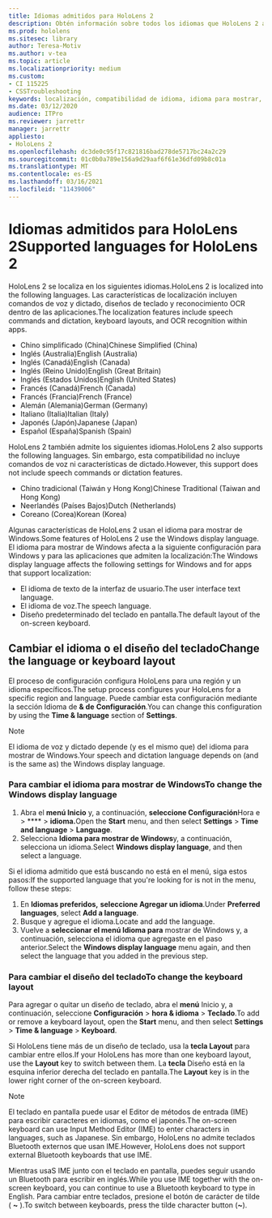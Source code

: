 ```yaml
---
title: Idiomas admitidos para HoloLens 2
description: Obtén información sobre todos los idiomas que HoloLens 2 admite, cambiando los diseños de teclado y actualizando el idioma para mostrar de Windows.
ms.prod: hololens
ms.sitesec: library
author: Teresa-Motiv
ms.author: v-tea
ms.topic: article
ms.localizationpriority: medium
ms.custom:
- CI 115225
- CSSTroubleshooting
keywords: localización, compatibilidad de idioma, idioma para mostrar, idioma del teclado, IME, diseño de teclado
ms.date: 03/12/2020
audience: ITPro
ms.reviewer: jarrettr
manager: jarrettr
appliesto:
- HoloLens 2
ms.openlocfilehash: dc3de0c95f17c821816bad278de5717bc24a2c29
ms.sourcegitcommit: 01c0b0a789e156a9d29aaf6f61e36dfd09b8c01a
ms.translationtype: MT
ms.contentlocale: es-ES
ms.lasthandoff: 03/16/2021
ms.locfileid: "11439006"
---
```

# <a name="supported-languages-for-hololens-2"></a><span data-ttu-id="0b08a-104">Idiomas admitidos para HoloLens 2</span><span class="sxs-lookup"><span data-stu-id="0b08a-104">Supported languages for HoloLens 2</span></span>

<span data-ttu-id="0b08a-105">HoloLens 2 se localiza en los siguientes idiomas.</span><span class="sxs-lookup"><span data-stu-id="0b08a-105">HoloLens 2 is localized into the following languages.</span></span> <span data-ttu-id="0b08a-106">Las características de localización incluyen comandos de voz y dictado, diseños de teclado y reconocimiento OCR dentro de las aplicaciones.</span><span class="sxs-lookup"><span data-stu-id="0b08a-106">The localization features include speech commands and dictation, keyboard layouts, and OCR recognition within apps.</span></span>

- <span data-ttu-id="0b08a-107">Chino simplificado (China)</span><span class="sxs-lookup"><span data-stu-id="0b08a-107">Chinese Simplified (China)</span></span>
- <span data-ttu-id="0b08a-108">Inglés (Australia)</span><span class="sxs-lookup"><span data-stu-id="0b08a-108">English (Australia)</span></span>
- <span data-ttu-id="0b08a-109">Inglés (Canadá)</span><span class="sxs-lookup"><span data-stu-id="0b08a-109">English (Canada)</span></span>
- <span data-ttu-id="0b08a-110">Inglés (Reino Unido)</span><span class="sxs-lookup"><span data-stu-id="0b08a-110">English (Great Britain)</span></span>
- <span data-ttu-id="0b08a-111">Inglés (Estados Unidos)</span><span class="sxs-lookup"><span data-stu-id="0b08a-111">English (United States)</span></span>
- <span data-ttu-id="0b08a-112">Francés (Canadá)</span><span class="sxs-lookup"><span data-stu-id="0b08a-112">French (Canada)</span></span>
- <span data-ttu-id="0b08a-113">Francés (Francia)</span><span class="sxs-lookup"><span data-stu-id="0b08a-113">French (France)</span></span>
- <span data-ttu-id="0b08a-114">Alemán (Alemania)</span><span class="sxs-lookup"><span data-stu-id="0b08a-114">German (Germany)</span></span>
- <span data-ttu-id="0b08a-115">Italiano (Italia)</span><span class="sxs-lookup"><span data-stu-id="0b08a-115">Italian (Italy)</span></span>
- <span data-ttu-id="0b08a-116">Japonés (Japón)</span><span class="sxs-lookup"><span data-stu-id="0b08a-116">Japanese (Japan)</span></span>
- <span data-ttu-id="0b08a-117">Español (España)</span><span class="sxs-lookup"><span data-stu-id="0b08a-117">Spanish (Spain)</span></span>

<span data-ttu-id="0b08a-118">HoloLens 2 también admite los siguientes idiomas.</span><span class="sxs-lookup"><span data-stu-id="0b08a-118">HoloLens 2 also supports the following languages.</span></span> <span data-ttu-id="0b08a-119">Sin embargo, esta compatibilidad no incluye comandos de voz ni características de dictado.</span><span class="sxs-lookup"><span data-stu-id="0b08a-119">However, this support does not include speech commands or dictation features.</span></span>

- <span data-ttu-id="0b08a-120">Chino tradicional (Taiwán y Hong Kong)</span><span class="sxs-lookup"><span data-stu-id="0b08a-120">Chinese Traditional (Taiwan and Hong Kong)</span></span>
- <span data-ttu-id="0b08a-121">Neerlandés (Países Bajos)</span><span class="sxs-lookup"><span data-stu-id="0b08a-121">Dutch (Netherlands)</span></span>
- <span data-ttu-id="0b08a-122">Coreano (Corea)</span><span class="sxs-lookup"><span data-stu-id="0b08a-122">Korean (Korea)</span></span>

<span data-ttu-id="0b08a-123">Algunas características de HoloLens 2 usan el idioma para mostrar de Windows.</span><span class="sxs-lookup"><span data-stu-id="0b08a-123">Some features of HoloLens 2 use the Windows display language.</span></span> <span data-ttu-id="0b08a-124">El idioma para mostrar de Windows afecta a la siguiente configuración para Windows y para las aplicaciones que admiten la localización:</span><span class="sxs-lookup"><span data-stu-id="0b08a-124">The Windows display language affects the following settings for Windows and for apps that support localization:</span></span>

- <span data-ttu-id="0b08a-125">El idioma de texto de la interfaz de usuario.</span><span class="sxs-lookup"><span data-stu-id="0b08a-125">The user interface text language.</span></span>
- <span data-ttu-id="0b08a-126">El idioma de voz.</span><span class="sxs-lookup"><span data-stu-id="0b08a-126">The speech language.</span></span>
- <span data-ttu-id="0b08a-127">Diseño predeterminado del teclado en pantalla.</span><span class="sxs-lookup"><span data-stu-id="0b08a-127">The default layout of the on-screen keyboard.</span></span>

## <a name="change-the-language-or-keyboard-layout"></a><span data-ttu-id="0b08a-128">Cambiar el idioma o el diseño del teclado</span><span class="sxs-lookup"><span data-stu-id="0b08a-128">Change the language or keyboard layout</span></span>

<span data-ttu-id="0b08a-129">El proceso de configuración configura HoloLens para una región y un idioma específicos.</span><span class="sxs-lookup"><span data-stu-id="0b08a-129">The setup process configures your HoloLens for a specific region and language.</span></span> <span data-ttu-id="0b08a-130">Puede cambiar esta configuración mediante la sección Idioma de **& de** **Configuración**.</span><span class="sxs-lookup"><span data-stu-id="0b08a-130">You can change this configuration by using the **Time & language** section of **Settings**.</span></span>

> [!NOTE]  
> <span data-ttu-id="0b08a-131">El idioma de voz y dictado depende (y es el mismo que) del idioma para mostrar de Windows.</span><span class="sxs-lookup"><span data-stu-id="0b08a-131">Your speech and dictation language depends on (and is the same as) the Windows display language.</span></span>

### <a name="to-change-the-windows-display-language"></a><span data-ttu-id="0b08a-132">Para cambiar el idioma para mostrar de Windows</span><span class="sxs-lookup"><span data-stu-id="0b08a-132">To change the Windows display language</span></span>

1. <span data-ttu-id="0b08a-133">Abra el **menú Inicio** y, a continuación, **seleccione Configuración**Hora e  >  \*\*\*\*  >  **idioma.**</span><span class="sxs-lookup"><span data-stu-id="0b08a-133">Open the **Start** menu, and then select **Settings** > **Time and language** > **Language**.</span></span>
2. <span data-ttu-id="0b08a-134">Selecciona **Idioma para mostrar de Windows**y, a continuación, selecciona un idioma.</span><span class="sxs-lookup"><span data-stu-id="0b08a-134">Select **Windows display language**, and then select a language.</span></span>  

<span data-ttu-id="0b08a-135">Si el idioma admitido que está buscando no está en el menú, siga estos pasos:</span><span class="sxs-lookup"><span data-stu-id="0b08a-135">If the supported language that you're looking for is not in the menu, follow these steps:</span></span>  

1. <span data-ttu-id="0b08a-136">En **Idiomas preferidos,** **seleccione Agregar un idioma**.</span><span class="sxs-lookup"><span data-stu-id="0b08a-136">Under **Preferred languages**, select **Add a language**.</span></span>
2. <span data-ttu-id="0b08a-137">Busque y agregue el idioma.</span><span class="sxs-lookup"><span data-stu-id="0b08a-137">Locate and add the language.</span></span>
3. <span data-ttu-id="0b08a-138">Vuelve a **seleccionar el menú Idioma para** mostrar de Windows y, a continuación, selecciona el idioma que agregaste en el paso anterior.</span><span class="sxs-lookup"><span data-stu-id="0b08a-138">Select the **Windows display language** menu again, and then select the language that you added in the previous step.</span></span>

### <a name="to-change-the-keyboard-layout"></a><span data-ttu-id="0b08a-139">Para cambiar el diseño del teclado</span><span class="sxs-lookup"><span data-stu-id="0b08a-139">To change the keyboard layout</span></span>

<span data-ttu-id="0b08a-140">Para agregar o quitar un diseño de teclado, abra el **menú** Inicio y, a continuación, seleccione **Configuración**  >  **hora & idioma**  >  **Teclado**.</span><span class="sxs-lookup"><span data-stu-id="0b08a-140">To add or remove a keyboard layout, open the **Start** menu, and then select **Settings** > **Time & language** > **Keyboard**.</span></span>

<span data-ttu-id="0b08a-141">Si HoloLens tiene más de un diseño de teclado, usa la **tecla Layout** para cambiar entre ellos.</span><span class="sxs-lookup"><span data-stu-id="0b08a-141">If your HoloLens has more than one keyboard layout, use the **Layout** key to switch between them.</span></span> <span data-ttu-id="0b08a-142">La **tecla** Diseño está en la esquina inferior derecha del teclado en pantalla.</span><span class="sxs-lookup"><span data-stu-id="0b08a-142">The **Layout** key is in the lower right corner of the on-screen keyboard.</span></span>

> [!NOTE]  
> <span data-ttu-id="0b08a-143">El teclado en pantalla puede usar el Editor de métodos de entrada (IME) para escribir caracteres en idiomas, como el japonés.</span><span class="sxs-lookup"><span data-stu-id="0b08a-143">The on-screen keyboard can use Input Method Editor (IME) to enter characters in languages, such as Japanese.</span></span> <span data-ttu-id="0b08a-144">Sin embargo, HoloLens no admite teclados Bluetooth externos que usan IME.</span><span class="sxs-lookup"><span data-stu-id="0b08a-144">However, HoloLens does not support external Bluetooth keyboards that use IME.</span></span>
>  
> <span data-ttu-id="0b08a-145">Mientras usaS IME junto con el teclado en pantalla, puedes seguir usando un Bluetooth para escribir en inglés.</span><span class="sxs-lookup"><span data-stu-id="0b08a-145">While you use IME together with the on-screen keyboard, you can continue to use a Bluetooth keyboard to type in English.</span></span> <span data-ttu-id="0b08a-146">Para cambiar entre teclados, presione el botón de carácter de tilde ( **~** ).</span><span class="sxs-lookup"><span data-stu-id="0b08a-146">To switch between keyboards, press the tilde character button (**~**).</span></span>
